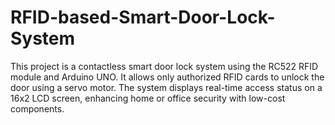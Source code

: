 # RFID-based-Smart-Door-Lock-System
This project is a contactless smart door lock system using the RC522 RFID module and Arduino UNO. It allows only authorized RFID cards to unlock the door using a servo motor. The system displays real-time access status on a 16x2 LCD screen, enhancing home or office security with low-cost components.
